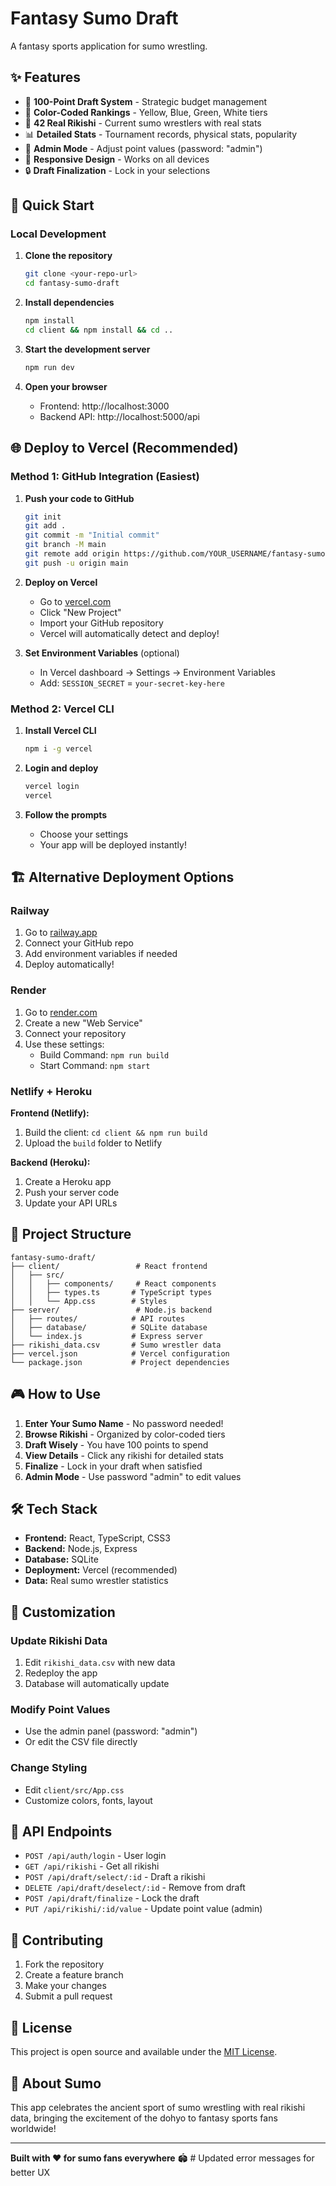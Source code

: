 # Fantasy Sumo Draft

A fantasy sports application for sumo wrestling.

<!-- Deployment: Updated Vercel config for faster builds -->
<!-- Clean build completed: 2025-01-20 -->

## ✨ Features

- 🎯 **100-Point Draft System** - Strategic budget management
- 🎨 **Color-Coded Rankings** - Yellow, Blue, Green, White tiers
- 🤼 **42 Real Rikishi** - Current sumo wrestlers with real stats
- 📊 **Detailed Stats** - Tournament records, physical stats, popularity
- 🔧 **Admin Mode** - Adjust point values (password: "admin")
- 📱 **Responsive Design** - Works on all devices
- 🔒 **Draft Finalization** - Lock in your selections

## 🚀 Quick Start

### Local Development

1. **Clone the repository**
   ```bash
   git clone <your-repo-url>
   cd fantasy-sumo-draft
   ```

2. **Install dependencies**
   ```bash
   npm install
   cd client && npm install && cd ..
   ```

3. **Start the development server**
   ```bash
   npm run dev
   ```

4. **Open your browser**
   - Frontend: http://localhost:3000
   - Backend API: http://localhost:5000/api

## 🌐 Deploy to Vercel (Recommended)

### Method 1: GitHub Integration (Easiest)

1. **Push your code to GitHub**
   ```bash
   git init
   git add .
   git commit -m "Initial commit"
   git branch -M main
   git remote add origin https://github.com/YOUR_USERNAME/fantasy-sumo-draft.git
   git push -u origin main
   ```

2. **Deploy on Vercel**
   - Go to [vercel.com](https://vercel.com)
   - Click "New Project"
   - Import your GitHub repository
   - Vercel will automatically detect and deploy!

3. **Set Environment Variables** (optional)
   - In Vercel dashboard → Settings → Environment Variables
   - Add: `SESSION_SECRET` = `your-secret-key-here`

### Method 2: Vercel CLI

1. **Install Vercel CLI**
   ```bash
   npm i -g vercel
   ```

2. **Login and deploy**
   ```bash
   vercel login
   vercel
   ```

3. **Follow the prompts**
   - Choose your settings
   - Your app will be deployed instantly!

## 🏗️ Alternative Deployment Options

### Railway

1. Go to [railway.app](https://railway.app)
2. Connect your GitHub repo
3. Add environment variables if needed
4. Deploy automatically!

### Render

1. Go to [render.com](https://render.com)
2. Create a new "Web Service"
3. Connect your repository
4. Use these settings:
   - Build Command: `npm run build`
   - Start Command: `npm start`

### Netlify + Heroku

**Frontend (Netlify):**
1. Build the client: `cd client && npm run build`
2. Upload the `build` folder to Netlify

**Backend (Heroku):**
1. Create a Heroku app
2. Push your server code
3. Update your API URLs

## 📁 Project Structure

```
fantasy-sumo-draft/
├── client/                 # React frontend
│   ├── src/
│   │   ├── components/     # React components
│   │   ├── types.ts       # TypeScript types
│   │   └── App.css        # Styles
├── server/                 # Node.js backend
│   ├── routes/            # API routes
│   ├── database/          # SQLite database
│   └── index.js           # Express server
├── rikishi_data.csv       # Sumo wrestler data
├── vercel.json            # Vercel configuration
└── package.json           # Project dependencies
```

## 🎮 How to Use

1. **Enter Your Sumo Name** - No password needed!
2. **Browse Rikishi** - Organized by color-coded tiers
3. **Draft Wisely** - You have 100 points to spend
4. **View Details** - Click any rikishi for detailed stats
5. **Finalize** - Lock in your draft when satisfied
6. **Admin Mode** - Use password "admin" to edit values

## 🛠️ Tech Stack

- **Frontend:** React, TypeScript, CSS3
- **Backend:** Node.js, Express
- **Database:** SQLite
- **Deployment:** Vercel (recommended)
- **Data:** Real sumo wrestler statistics

## 🎯 Customization

### Update Rikishi Data

1. Edit `rikishi_data.csv` with new data
2. Redeploy the app
3. Database will automatically update

### Modify Point Values

- Use the admin panel (password: "admin")
- Or edit the CSV file directly

### Change Styling

- Edit `client/src/App.css`
- Customize colors, fonts, layout

## 📝 API Endpoints

- `POST /api/auth/login` - User login
- `GET /api/rikishi` - Get all rikishi
- `POST /api/draft/select/:id` - Draft a rikishi
- `DELETE /api/draft/deselect/:id` - Remove from draft
- `POST /api/draft/finalize` - Lock the draft
- `PUT /api/rikishi/:id/value` - Update point value (admin)

## 🤝 Contributing

1. Fork the repository
2. Create a feature branch
3. Make your changes
4. Submit a pull request

## 📄 License

This project is open source and available under the [MIT License](LICENSE).

## 🎌 About Sumo

This app celebrates the ancient sport of sumo wrestling with real rikishi data, bringing the excitement of the dohyo to fantasy sports fans worldwide!

---

**Built with ❤️ for sumo fans everywhere** 🏟️ # Updated error messages for better UX
